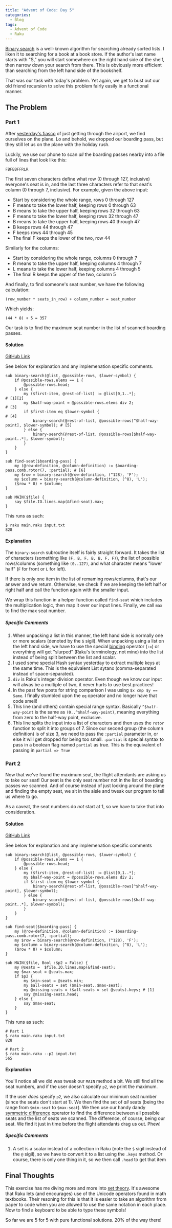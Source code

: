 ```yaml
---
title: "Advent of Code: Day 5"
categories:
  - Blog
tags:
  - Advent of Code
  - Raku
---
```


[Binary search](https://en.wikipedia.org/wiki/Binary_search_algorithm) is a well-known algorithm for searching already sorted lists. I liken it to searching for a book at a book store. If the author's last name starts with "S," you will start somewhere on the right hand side of the shelf, then narrow down your search from there. This is obviously more efficient than searching from the left hand side of the bookshelf.

That was our task with today's problem. Yet again, we get to bust out our old friend recursion to solve this problem fairly easily in a functional manner. 


## The Problem

### Part 1

After [yesterday's fiasco](https://aaronreidsmith.github.io/blog/advent-of-code-day-04/) of just getting through the airport, we find ourselves on the plane. Lo and behold, we dropped our boarding pass, but they still let us on the plane with the holiday rush.

Luckily, we use our phone to scan _all_ the boarding passes nearby into a file full of lines that look like this:

```
FBFBBFFRLR
```

The first seven characters define what row (0 through 127, inclusive) everyone's seat is in, and the last three characters refer to that seat's column (0 through 7, inclusive). For example, given the above input:

- Start by considering the whole range, rows 0 through 127
- F means to take the lower half, keeping rows 0 through 63
- B means to take the upper half, keeping rows 32 through 63
- F means to take the lower half, keeping rows 32 through 47
- B means to take the upper half, keeping rows 40 through 47
- B keeps rows 44 through 47
- F keeps rows 44 through 45
- The final F keeps the lower of the two, row 44

Similarly for the columns:

- Start by considering the whole range, columns 0 through 7
- R means to take the upper half, keeping columns 4 through 7
- L means to take the lower half, keeping columns 4 through 5
- The final R keeps the upper of the two, column 5

And finally, to find someone's seat number, we have the following calculation:

```
(row_number * seats_in_row) + column_number = seat_number
```

Which yields:

```
(44 * 8) + 5 = 357
```

Our task is to find the maximum seat number in the list of scanned boarding passes.


#### Solution

[GitHub Link](https://github.com/aaronreidsmith/advent-of-code/blob/main/2020/05/raku/main.raku)

See below for explanation and any implemenation specific comments.

```
sub binary-search(@list, @possible-rows, $lower-symbol) {
    if @possible-rows.elems == 1 {
        @possible-rows.head;
    } else {
        my ($first-item, @rest-of-list) := @list[0,1..*];                                  # [1][2]
        my $half-way-point = @possible-rows.elems div 2;                                   # [3]
        if $first-item eq $lower-symbol {                                                  # [4]
            binary-search(@rest-of-list, @possible-rows[^$half-way-point], $lower-symbol); # [5]
        } else {
            binary-search(@rest-of-list, @possible-rows[$half-way-point..*], $lower-symbol);
        }
    }
}

sub find-seat($boarding-pass) {
    my (@row-definition, @column-definition) := $boarding-pass.comb.rotor(7, :partial); # [6]
    my $row = binary-search(@row-definition, (^128), 'F');
    my $column = binary-search(@column-definition, (^8), 'L');
    ($row * 8) + $column;
}

sub MAIN($file) {
    say $file.IO.lines.map(&find-seat).max;
}
```

This runs as such:

```
$ raku main.raku input.txt
828
```

#### Explanation

The `binary-search` subroutine itself is fairly straight forward. It takes the list of characters (something like `(F, B, F, B, B, F, F)`), the list of possible rows/columns (something like `(0..127)`, and what character means "lower half" (`F` for front or `L` for left).

If there is only one item in the list of remaming rows/columns, that's our answer and we return. Otherwise, we check if we are keeping the left half or right half and call the function again with the smaller input.

We wrap this function in a helper function called `find-seat` which includes the multiplication logic, then map it over our input lines. Finally, we call `max` to find the max seat number.

##### Specific Comments

1. When unpacking a list in this manner, the left hand side is normally one or more scalars (denoted by the `$` sigil). When unpacking using a list on the left hand side, we have to use the special [binding](https://docs.raku.org/language/operators#index-entry-Binding_operator) operator (`:=`) or everything will get "slurped" (Raku's terminology, not mine) into the list instead of being split between the list and scalar.
2. I used some special Hash syntax yesterday to extract multiple keys at the same time. This is the equivalent List sytanx (comma-separated instead of space-separated).
3. `div` is Raku's integer division operator. Even though we know our input will alwas be a multiple of two, it never hurts to use best practices!
4. In the past few posts for string comparison I was using `$x cmp $y == Same`. I finally stumbled upon the `eq` operator and no longer have that code smell!
5. This line (and others) contain special range syntax. Basically `^$half-way-point` is the same as `(0..^$half-way-point)`, meaning everything from zero to the half-way point, exclusive.
6. This line splits the input into a list of characters and then uses the `rotor` function to split it into groups of 7. Since our second group (the column definition) is of size 3, we need to pass the `:partial` parameter in, or else it will get dropped for being too small. `:partial` is special syntax to pass in a boolean flag named `partial` as true. This is the equivalent of passing in `partial => True`

### Part 2

Now that we've found the maximum seat, the flight attendants are asking us to take our seat! Our seat is the only seat number not in the list of boarding passes we scanned. And of course instead of just looking around the plane and finding the empty seat, we sit in the aisle and tweak our program to tell us where to go.

As a caveat, the seat numbers do _not_ start at 1, so we have to take that into consideration.

#### Solution

[GitHub Link](https://github.com/aaronreidsmith/advent-of-code/blob/main/2020/05/raku/main.raku)

See below for explanation and any implemenation specific comments

```
sub binary-search(@list, @possible-rows, $lower-symbol) {
    if @possible-rows.elems == 1 {
        @possible-rows.head;
    } else {
        my ($first-item, @rest-of-list) := @list[0,1..*];
        my $half-way-point = @possible-rows.elems div 2;
        if $first-item eq $lower-symbol {
            binary-search(@rest-of-list, @possible-rows[^$half-way-point], $lower-symbol);
        } else {
            binary-search(@rest-of-list, @possible-rows[$half-way-point..*], $lower-symbol);
        }
    }
}

sub find-seat($boarding-pass) {
    my (@row-definition, @column-definition) := $boarding-pass.comb.rotor(7, :partial);
    my $row = binary-search(@row-definition, (^128), 'F');
    my $column = binary-search(@column-definition, (^8), 'L');
    ($row * 8) + $column;
}

sub MAIN($file, Bool :$p2 = False) {
    my @seats =  $file.IO.lines.map(&find-seat);
    my $max-seat = @seats.max;
    if $p2 {
        my $min-seat = @seats.min;
        my $all-seats = set ($min-seat..$max-seat);
        my @missing-seats = ($all-seats ⊖ set @seats).keys; # [1]
        say @missing-seats.head;
    } else {
        say $max-seat;
    }
}
```

This runs as such:

```
# Part 1
$ raku main.raku input.txt
828

# Part 2
$ raku main.raku --p2 input.txt
565
```

#### Explanation

You'll notice all we did was tweak our `MAIN` method a bit. We still find all the seat numbers, and if the user doesn't specify `p2`, we print the maximum.

If the user _does_ specify `p2`, we also calculate our minimum seat number (since the seats don't start at 1). We then find the set of _all_ seats (being the range from `$min-seat` to `$max-seat`). We then use our handy dandy [symmetric difference](https://en.wikipedia.org/wiki/Symmetric_difference) operator to find the difference between all possible seats and the list of seats we scanned. The difference, of course, being our seat. We find it just in time before the flight attendants drag us out. Phew!

##### Specific Comments

1. A set is a scalar instead of a collection in Raku (note the `$` sigil instead of the `@` sigil), so we have to convert it to a list using the `.keys` method. Or course, there is only one thing in it, so we then call `.head` to get that item


## Final Thoughts

This exercise has me diving more and more into [set theory](https://en.wikipedia.org/wiki/Set_theory). It's awesome that Raku lets (and encourages) use of the Unicode operators found in math textbooks. Their resoning for this is that it is easier to take an algorithm from paper to code when you are allowed to use the same notation in each place. Now to find a keyboard to be able to type these symbols!

So far we are 5 for 5 with pure functional solutions. 20% of the way there!